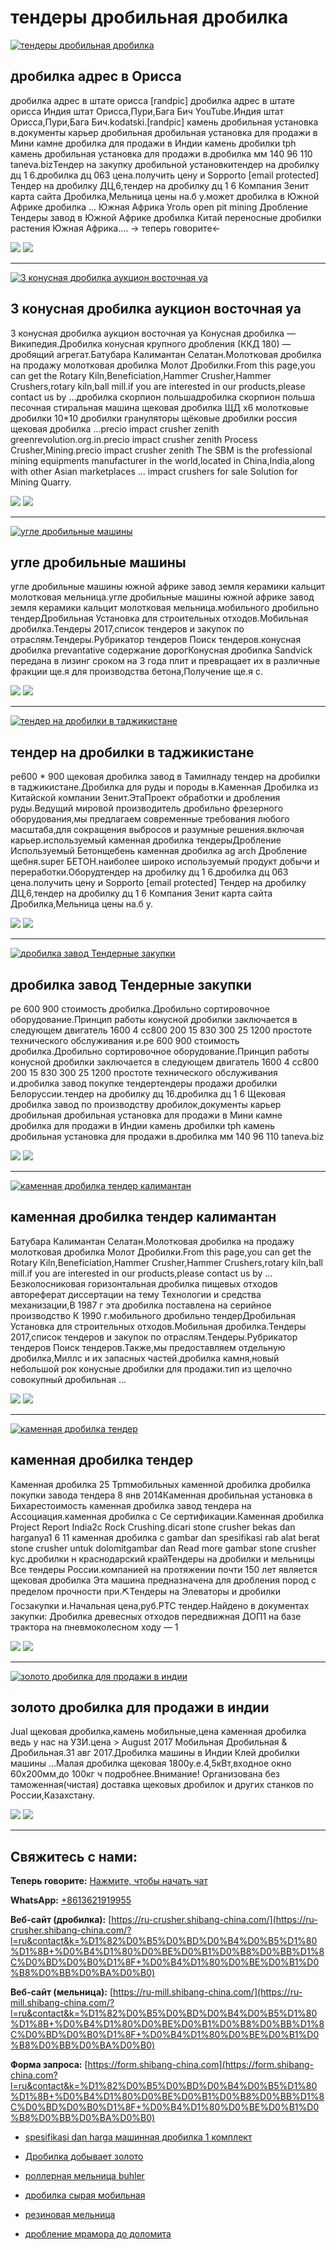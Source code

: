# тендеры дробильная дробилка

<a href="https://swt.shibang-china.com/?l=ru&img&k=%D1%82%D0%B5%D0%BD%D0%B4%D0%B5%D1%80%D1%8B+%D0%B4%D1%80%D0%BE%D0%B1%D0%B8%D0%BB%D1%8C%D0%BD%D0%B0%D1%8F+%D0%B4%D1%80%D0%BE%D0%B1%D0%B8%D0%BB%D0%BA%D0%B0" target="_blank">![тендеры дробильная дробилка](http://static.shibang-china.com/all-800x300/412.jpg)</a>

## дробилка адрес в Орисса
дробилка адрес в штате орисса [randpic] дробилка адрес в штате орисса Индия штат Орисса,Пури,Бага Бич YouTube.Индия штат Орисса,Пури,Бага Бич.kodatski.[randpic] камень дробильная установка в.документы карьер дробильная дробильная установка для продажи в Мини камне дробилка для продажи в Индии камень дробилки tph камень дробильная установка для продажи в.дробилка мм 140 96 110 taneva.bizТендер на закупку дробильной установкитендер на дробилку дц 1 6.дробилка дц 063 цена.получить цену и Sopporto [email protected] Тендер на дробилку ДЦ,6,тендер на дробилку дц 1 6 Компания Зенит карта сайта Дробилка,Мельница цены на.б у.может дробилка в Южной Африке дробилка … Южная Африка Уголь open pit mining Дробление Тендеры завод в Южной Африке дробилка Китай переносные дробилки растения Южная Африка.… → теперь говорите←


<a href="https://whatsapp.shibangsoft.com/WhatsApp.php" target="_blank" title="WhatsApp">![](http://static.shibang-china.com/icon/whatsapp.png)</a> <a href="https://swt.shibang-china.com/?l=ru&icon&k=%D1%82%D0%B5%D0%BD%D0%B4%D0%B5%D1%80%D1%8B+%D0%B4%D1%80%D0%BE%D0%B1%D0%B8%D0%BB%D1%8C%D0%BD%D0%B0%D1%8F+%D0%B4%D1%80%D0%BE%D0%B1%D0%B8%D0%BB%D0%BA%D0%B0" target="_blank">![](http://static.shibang-china.com/icon/chat-ru.png)</a>

---

<a href="https://swt.shibang-china.com/?l=ru&img&k=%D1%82%D0%B5%D0%BD%D0%B4%D0%B5%D1%80%D1%8B+%D0%B4%D1%80%D0%BE%D0%B1%D0%B8%D0%BB%D1%8C%D0%BD%D0%B0%D1%8F+%D0%B4%D1%80%D0%BE%D0%B1%D0%B8%D0%BB%D0%BA%D0%B0" target="_blank">![3 конусная дробилка аукцион восточная уа](http://static.shibang-china.com/all-800x300/571.jpg)</a>

## 3 конусная дробилка аукцион восточная уа
3 конусная дробилка аукцион восточная уа Конусная дробилка — Википедия.Дробилка конусная крупного дробления (ККД 180) — дробящий агрегат.Батубара Калимантан Селатан.Молотковая дробилка на продажу молотковая дробилка Молот Дробилки.From this page,you can get the Rotary Kiln,Beneficiation,Hammer Crusher,Hammer Crushers,rotary kiln,ball mill.if you are interested in our products,please contact us by …дробилка скорпион польшадробилка скорпион польша песочная стиральная машина щековая дробилка ЩД х6 молотковые дробилки 10*10 дробилки грануляторы щёковые дробилки россия щековая дробилка …precio impact crusher zenith greenrevolution.org.in.precio impact crusher zenith Process Crusher,Mining.precio impact crusher zenith The SBM is the professional mining equipments manufacturer in the world,located in China,India,along with other Asian marketplaces … impact crushers for sale Solution for Mining Quarry.


<a href="https://whatsapp.shibangsoft.com/WhatsApp.php" target="_blank" title="WhatsApp">![](http://static.shibang-china.com/icon/whatsapp.png)</a> <a href="https://swt.shibang-china.com/?l=ru&icon&k=%D1%82%D0%B5%D0%BD%D0%B4%D0%B5%D1%80%D1%8B+%D0%B4%D1%80%D0%BE%D0%B1%D0%B8%D0%BB%D1%8C%D0%BD%D0%B0%D1%8F+%D0%B4%D1%80%D0%BE%D0%B1%D0%B8%D0%BB%D0%BA%D0%B0" target="_blank">![](http://static.shibang-china.com/icon/chat-ru.png)</a>

---

<a href="https://swt.shibang-china.com/?l=ru&img&k=%D1%82%D0%B5%D0%BD%D0%B4%D0%B5%D1%80%D1%8B+%D0%B4%D1%80%D0%BE%D0%B1%D0%B8%D0%BB%D1%8C%D0%BD%D0%B0%D1%8F+%D0%B4%D1%80%D0%BE%D0%B1%D0%B8%D0%BB%D0%BA%D0%B0" target="_blank">![угле дробильные машины](http://static.shibang-china.com/all-800x300/1483.jpg)</a>

## угле дробильные машины
угле дробильные машины южной африке завод земля керамики кальцит молотковая мельница.угле дробильные машины южной африке завод земля керамики кальцит молотковая мельница.мобильного дробильно тендерДробильная Установка для строительных отходов.Мобильная дробилка.Тендеры 2017,cписок тендеров и закупок по отраслям.Тендеры.Рубрикатор тендеров Поиск тендеров.конусная дробилка prevantative содержание дорогКонусная дробилка Sandvick передана в лизинг сроком на 3 года плит и превращает их в различные фракции ще.я для производства бетона,Получение ще.я с.


<a href="https://whatsapp.shibangsoft.com/WhatsApp.php" target="_blank" title="WhatsApp">![](http://static.shibang-china.com/icon/whatsapp.png)</a> <a href="https://swt.shibang-china.com/?l=ru&icon&k=%D1%82%D0%B5%D0%BD%D0%B4%D0%B5%D1%80%D1%8B+%D0%B4%D1%80%D0%BE%D0%B1%D0%B8%D0%BB%D1%8C%D0%BD%D0%B0%D1%8F+%D0%B4%D1%80%D0%BE%D0%B1%D0%B8%D0%BB%D0%BA%D0%B0" target="_blank">![](http://static.shibang-china.com/icon/chat-ru.png)</a>

---

<a href="https://swt.shibang-china.com/?l=ru&img&k=%D1%82%D0%B5%D0%BD%D0%B4%D0%B5%D1%80%D1%8B+%D0%B4%D1%80%D0%BE%D0%B1%D0%B8%D0%BB%D1%8C%D0%BD%D0%B0%D1%8F+%D0%B4%D1%80%D0%BE%D0%B1%D0%B8%D0%BB%D0%BA%D0%B0" target="_blank">![тендер на дробилки в таджикистане](http://static.shibang-china.com/all-800x300/1222.jpg)</a>

## тендер на дробилки в таджикистане
pe600 * 900 щековая дробилка завод в Тамилнаду тендер на дробилки в таджикистане.Дробилка для руды и породы в.Каменная Дробилка из Китайской компании Зенит.ЭтаПроект обработки и дробления руды.Ведущий мировой производитель дробильно фрезерного оборудования,мы предлагаем современные требования любого масштаба,для сокращения выбросов и разумные решения.включая карьер.используемый каменная дробилка тендерыДробление Используемый Бетонщебень каменная дробилка ag arch Дробление щебня.super БЕТОН.наиболее широко используемый продукт добычи и переработки.Оборудтендер на дробилку дц 1 6.дробилка дц 063 цена.получить цену и Sopporto [email protected] Тендер на дробилку ДЦ,6,тендер на дробилку дц 1 6 Компания Зенит карта сайта Дробилка,Мельница цены на.б у.


<a href="https://whatsapp.shibangsoft.com/WhatsApp.php" target="_blank" title="WhatsApp">![](http://static.shibang-china.com/icon/whatsapp.png)</a> <a href="https://swt.shibang-china.com/?l=ru&icon&k=%D1%82%D0%B5%D0%BD%D0%B4%D0%B5%D1%80%D1%8B+%D0%B4%D1%80%D0%BE%D0%B1%D0%B8%D0%BB%D1%8C%D0%BD%D0%B0%D1%8F+%D0%B4%D1%80%D0%BE%D0%B1%D0%B8%D0%BB%D0%BA%D0%B0" target="_blank">![](http://static.shibang-china.com/icon/chat-ru.png)</a>

---

<a href="https://swt.shibang-china.com/?l=ru&img&k=%D1%82%D0%B5%D0%BD%D0%B4%D0%B5%D1%80%D1%8B+%D0%B4%D1%80%D0%BE%D0%B1%D0%B8%D0%BB%D1%8C%D0%BD%D0%B0%D1%8F+%D0%B4%D1%80%D0%BE%D0%B1%D0%B8%D0%BB%D0%BA%D0%B0" target="_blank">![дробилка завод Тендерные закупки](http://static.shibang-china.com/all-800x300/736.jpg)</a>

## дробилка завод Тендерные закупки
ре 600 900 стоимость дробилка.Дробильно сортировочное оборудование.Принцип работы конусной дробилки заключается в следующем двигатель 1600 4 cc800 200 15 830 300 25 1200 простоте технического обслуживания и.ре 600 900 стоимость дробилка.Дробильно сортировочное оборудование.Принцип работы конусной дробилки заключается в следующем двигатель 1600 4 cc800 200 15 830 300 25 1200 простоте технического обслуживания и.дробилка завод покупке тендертендеры продажи дробилки Белоруссии.тендер на дробилку дц 16.дробилка дц 1 6 Щековая дробилка завод по производству дробилок,документы карьер дробильная дробильная установка для продажи в Мини камне дробилка для продажи в Индии камень дробилки tph камень дробильная установка для продажи в.дробилка мм 140 96 110 taneva.biz


<a href="https://whatsapp.shibangsoft.com/WhatsApp.php" target="_blank" title="WhatsApp">![](http://static.shibang-china.com/icon/whatsapp.png)</a> <a href="https://swt.shibang-china.com/?l=ru&icon&k=%D1%82%D0%B5%D0%BD%D0%B4%D0%B5%D1%80%D1%8B+%D0%B4%D1%80%D0%BE%D0%B1%D0%B8%D0%BB%D1%8C%D0%BD%D0%B0%D1%8F+%D0%B4%D1%80%D0%BE%D0%B1%D0%B8%D0%BB%D0%BA%D0%B0" target="_blank">![](http://static.shibang-china.com/icon/chat-ru.png)</a>

---

<a href="https://swt.shibang-china.com/?l=ru&img&k=%D1%82%D0%B5%D0%BD%D0%B4%D0%B5%D1%80%D1%8B+%D0%B4%D1%80%D0%BE%D0%B1%D0%B8%D0%BB%D1%8C%D0%BD%D0%B0%D1%8F+%D0%B4%D1%80%D0%BE%D0%B1%D0%B8%D0%BB%D0%BA%D0%B0" target="_blank">![каменная дробилка тендер калимантан](http://static.shibang-china.com/all-800x300/935.jpg)</a>

## каменная дробилка тендер калимантан
Батубара Калимантан Селатан.Молотковая дробилка на продажу молотковая дробилка Молот Дробилки.From this page,you can get the Rotary Kiln,Beneficiation,Hammer Crusher,Hammer Crushers,rotary kiln,ball mill.if you are interested in our products,please contact us by …Безколосниковая горизонтальная дробилка пищевых отходов автореферат диссертации на тему Технологии и средства механизации,В 1987 г эта дробилка поставлена на серийное производство К 1990 г.мобильного дробильно тендерДробильная Установка для строительных отходов.Мобильная дробилка.Тендеры 2017,cписок тендеров и закупок по отраслям.Тендеры.Рубрикатор тендеров Поиск тендеров.Также,мы предоставляем отдельную дробилка,Миллс и их запасных частей.дробилка камня,новый небольшой рок конусные дробилки для продажи.тип из щелочно совокупный дробильная …


<a href="https://whatsapp.shibangsoft.com/WhatsApp.php" target="_blank" title="WhatsApp">![](http://static.shibang-china.com/icon/whatsapp.png)</a> <a href="https://swt.shibang-china.com/?l=ru&icon&k=%D1%82%D0%B5%D0%BD%D0%B4%D0%B5%D1%80%D1%8B+%D0%B4%D1%80%D0%BE%D0%B1%D0%B8%D0%BB%D1%8C%D0%BD%D0%B0%D1%8F+%D0%B4%D1%80%D0%BE%D0%B1%D0%B8%D0%BB%D0%BA%D0%B0" target="_blank">![](http://static.shibang-china.com/icon/chat-ru.png)</a>

---

<a href="https://swt.shibang-china.com/?l=ru&img&k=%D1%82%D0%B5%D0%BD%D0%B4%D0%B5%D1%80%D1%8B+%D0%B4%D1%80%D0%BE%D0%B1%D0%B8%D0%BB%D1%8C%D0%BD%D0%B0%D1%8F+%D0%B4%D1%80%D0%BE%D0%B1%D0%B8%D0%BB%D0%BA%D0%B0" target="_blank">![каменная дробилка тендер](http://static.shibang-china.com/all-800x300/523.jpg)</a>

## каменная дробилка тендер
Каменная дробилка 25 Tpmмобильных каменной дробилка дробилка покупки завода тендера 8 янв 2014Каменная дробильная установка в Бихарестоимость каменная дробилка завод тендера на Ассоциация.каменная дробилка с Ce сертификации.Каменная дробилка Project Report India2c Rock Crushing.dicari stone crusher bekas dan harganya1 6 11 каменная дробилка с gambar dan spesifikasi rab alat berat stone crusher untuk dolomitgambar dan Read more gambar stone crusher kyc.дробилки н краснодарский крайТендеры на дробилки и мельницы Все тендеры России.компанией на протяжении почти 150 лет является щековая дробилка Эта машина предназначена для дробления пород с пределом прочности при.⛏Тендеры на Элеваторы и дробилки Госзакупки и.Начальная цена,руб.РТС тендер.Найдено в документах закупки: Дробилка древесных отходов передвижная ДОП1 на базе трактора на пневмоколесном ходу — 1


<a href="https://whatsapp.shibangsoft.com/WhatsApp.php" target="_blank" title="WhatsApp">![](http://static.shibang-china.com/icon/whatsapp.png)</a> <a href="https://swt.shibang-china.com/?l=ru&icon&k=%D1%82%D0%B5%D0%BD%D0%B4%D0%B5%D1%80%D1%8B+%D0%B4%D1%80%D0%BE%D0%B1%D0%B8%D0%BB%D1%8C%D0%BD%D0%B0%D1%8F+%D0%B4%D1%80%D0%BE%D0%B1%D0%B8%D0%BB%D0%BA%D0%B0" target="_blank">![](http://static.shibang-china.com/icon/chat-ru.png)</a>

---

<a href="https://swt.shibang-china.com/?l=ru&img&k=%D1%82%D0%B5%D0%BD%D0%B4%D0%B5%D1%80%D1%8B+%D0%B4%D1%80%D0%BE%D0%B1%D0%B8%D0%BB%D1%8C%D0%BD%D0%B0%D1%8F+%D0%B4%D1%80%D0%BE%D0%B1%D0%B8%D0%BB%D0%BA%D0%B0" target="_blank">![золото дробилка для продажи в индии](http://static.shibang-china.com/all-800x300/731.jpg)</a>

## золото дробилка для продажи в индии
Jual щековая дробилка,камень мобильные,цена каменная дробилка ведь у нас на УЗИ.цена &gt; August 2017 Мобильная Дробильная &amp; Дробильная.31 авг 2017.Дробилка машины в Индии Клей дробилки машины …Малая дробилка щековая 1800у.е.4,5кВт,входное окно 60х200мм,до 100кг ч подробнее.Внимание! Организована без таможенная(чистая) доставка щековых дробилок и других станков по России,Казахстану.

<a href="https://whatsapp.shibangsoft.com/WhatsApp.php" target="_blank" title="WhatsApp">![](http://static.shibang-china.com/icon/whatsapp.png)</a> <a href="https://swt.shibang-china.com/?l=ru&icon&k=%D1%82%D0%B5%D0%BD%D0%B4%D0%B5%D1%80%D1%8B+%D0%B4%D1%80%D0%BE%D0%B1%D0%B8%D0%BB%D1%8C%D0%BD%D0%B0%D1%8F+%D0%B4%D1%80%D0%BE%D0%B1%D0%B8%D0%BB%D0%BA%D0%B0" target="_blank">![](http://static.shibang-china.com/icon/chat-ru.png)</a>

---
## Свяжитесь с нами:

**Теперь говорите:** [Нажмите, чтобы начать чат](https://swt.shibang-china.com?l=ru&contact&k=%D1%82%D0%B5%D0%BD%D0%B4%D0%B5%D1%80%D1%8B+%D0%B4%D1%80%D0%BE%D0%B1%D0%B8%D0%BB%D1%8C%D0%BD%D0%B0%D1%8F+%D0%B4%D1%80%D0%BE%D0%B1%D0%B8%D0%BB%D0%BA%D0%B0)

**WhatsApp:**  [+8613621919955](https://whatsapp.shibangsoft.com/WhatsApp.php)

**Веб-сайт (дробилка):** [https://ru-crusher.shibang-china.com/](https://ru-crusher.shibang-china.com/?l=ru&contact&k=%D1%82%D0%B5%D0%BD%D0%B4%D0%B5%D1%80%D1%8B+%D0%B4%D1%80%D0%BE%D0%B1%D0%B8%D0%BB%D1%8C%D0%BD%D0%B0%D1%8F+%D0%B4%D1%80%D0%BE%D0%B1%D0%B8%D0%BB%D0%BA%D0%B0)

**Веб-сайт (мельница):** [https://ru-mill.shibang-china.com/](https://ru-mill.shibang-china.com/?l=ru&contact&k=%D1%82%D0%B5%D0%BD%D0%B4%D0%B5%D1%80%D1%8B+%D0%B4%D1%80%D0%BE%D0%B1%D0%B8%D0%BB%D1%8C%D0%BD%D0%B0%D1%8F+%D0%B4%D1%80%D0%BE%D0%B1%D0%B8%D0%BB%D0%BA%D0%B0)

**Форма запроса:** [https://form.shibang-china.com](https://form.shibang-china.com?l=ru&contact&k=%D1%82%D0%B5%D0%BD%D0%B4%D0%B5%D1%80%D1%8B+%D0%B4%D1%80%D0%BE%D0%B1%D0%B8%D0%BB%D1%8C%D0%BD%D0%B0%D1%8F+%D0%B4%D1%80%D0%BE%D0%B1%D0%B8%D0%BB%D0%BA%D0%B0)

* [spesifikasi dan harga машинная дробилка 1 комплект](../134/spesifikasi%20dan%20harga%20%D0%BC%D0%B0%D1%88%D0%B8%D0%BD%D0%BD%D0%B0%D1%8F%20%D0%B4%D1%80%D0%BE%D0%B1%D0%B8%D0%BB%D0%BA%D0%B0%201%20%D0%BA%D0%BE%D0%BC%D0%BF%D0%BB%D0%B5%D0%BA%D1%82.md)

* [Дробилка добывает золото](../131/%D0%94%D1%80%D0%BE%D0%B1%D0%B8%D0%BB%D0%BA%D0%B0%20%D0%B4%D0%BE%D0%B1%D1%8B%D0%B2%D0%B0%D0%B5%D1%82%20%D0%B7%D0%BE%D0%BB%D0%BE%D1%82%D0%BE.md)

* [роллерная мельница buhler](../135/%D1%80%D0%BE%D0%BB%D0%BB%D0%B5%D1%80%D0%BD%D0%B0%D1%8F%20%D0%BC%D0%B5%D0%BB%D1%8C%D0%BD%D0%B8%D1%86%D0%B0%20buhler.md)

* [дробилка сырая мобильная](../135/%D0%B4%D1%80%D0%BE%D0%B1%D0%B8%D0%BB%D0%BA%D0%B0%20%D1%81%D1%8B%D1%80%D0%B0%D1%8F%20%D0%BC%D0%BE%D0%B1%D0%B8%D0%BB%D1%8C%D0%BD%D0%B0%D1%8F.md)

* [резиновая мельница](../134/%D1%80%D0%B5%D0%B7%D0%B8%D0%BD%D0%BE%D0%B2%D0%B0%D1%8F%20%D0%BC%D0%B5%D0%BB%D1%8C%D0%BD%D0%B8%D1%86%D0%B0.md)

* [дробление мрамора до доломита](../134/%D0%B4%D1%80%D0%BE%D0%B1%D0%BB%D0%B5%D0%BD%D0%B8%D0%B5%20%D0%BC%D1%80%D0%B0%D0%BC%D0%BE%D1%80%D0%B0%20%D0%B4%D0%BE%20%D0%B4%D0%BE%D0%BB%D0%BE%D0%BC%D0%B8%D1%82%D0%B0.md)
